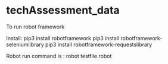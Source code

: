 # techAssessment_data

To run robot framework

Install:
pip3 install robotframework
pip3 install robotframework-seleniumlibrary
pip3 install robotframework-requestslibrary

Robot run command is :
robot testfile.robot

